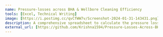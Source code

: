 ```yaml
---
name: Pressure-losses across BHA & Wellbore Cleaning Efficiency
tools: [Excel, Technical Writing]
image: [https://i.postimg.cc/qvCfWW7v/Screenshot-2024-01-31-143431.png]
description: A comprehensive spreadsheet to calculate the pressure losses, transport ratio (hole cleaning performance) and graphically show sensitivity analysis by considering multiple factors involved while drilling.
external_url: [https://github.com/Krishna1594/Pressure-Losses-Across-BHA-and-Wellbore-Cleaning-Efficiency]
---
```

